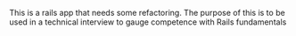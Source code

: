 This is a rails app that needs some refactoring. The purpose of this is to be used in a technical interview to gauge competence with Rails fundamentals
